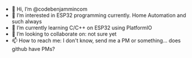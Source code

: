 - 👋 Hi, I’m @codebenjammincom
- 👀 I’m interested in ESP32 programming currently. Home Automation and such always
- 🌱 I’m currently learning C/C++ on ESP32 using PlatformIO
- 💞️ I’m looking to collaborate on: not sure yet
- 📫 How to reach me: I don't know, send me a PM or something... does github have PMs?

<!---
codebenjammincom/codebenjammincom is a ✨ special ✨ repository because its `README.md` (this file) appears on your GitHub profile.
You can click the Preview link to take a look at your changes.
--->
